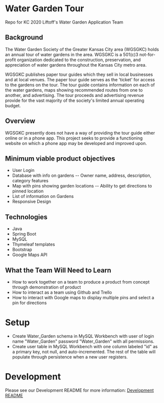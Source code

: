 # Water Garden Tour
Repo for KC 2020 Liftoff's Water Garden Application Team

## Background

The Water Garden Society of the Greater Kansas City area (WGSGKC) holds an annual tour of water gardens in the area. 
WGSGKC is a 501(c)3 not-for-profit organization dedicated to the construction, preservation, and appreciation of 
water gardens throughout the Kansas City metro area.

WGSGKC publishes paper tour guides which they sell in local businesses and at local venues. The paper tour guide 
serves as the 'ticket' for access to the gardens on the tour. The tour guide contains information on each of the 
water gardens, maps showing recommended routes from one to another, and advertising. The tour proceeds and 
advertising revenue provide for the vast majority of the society's limited annual operating budget.

## Overview 

WGSGKC presently does not have a way of providing the tour guide either online or in a phone app. This project seeks to
provide a functioning website on which a phone app may be developed and improved upon.

## Minimum viable product objectives

- User Login
- Database with info on gardens
-- Owner name, address, description, category features
- Map with pins showing garden locations
-- Ability to get directions to pinned location
- List of information on Gardens
- Responsive Design

## Technologies

- Java
- Spring Boot
- MySQL
- Thymeleaf templates
- Bootstrap
- Google Maps API

## What the Team Will Need to Learn
- How to work together on a team to produce a product from concept through demonstration of product
- How to interact as a team using Github and Trello
- How to interact with Google maps to display multiple pins and select a pin for directions

# Setup  
- Create Water_Garden schema in MySQL Workbench with user of login name "Water_Garden" password "Water_Garden" with all permissions.
- Create user table in MySQL Workbench with one column labeled "id" as a primary key, not null, and auto-incremented.  The rest of the table will populate through persistence when a new user registers.


# Development
Please see our Development README for more information:
[Development README](./Development.md)
